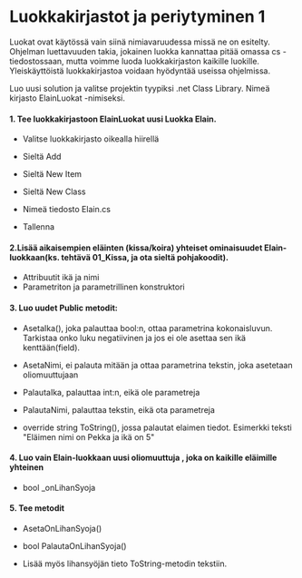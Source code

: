   # Luokkakirjastot ja periytyminen 1
  
Luokat ovat käytössä vain siinä nimiavaruudessa missä ne on esitelty. Ohjelman luettavuuden takia, jokainen luokka kannattaa pitää omassa cs -tiedostossaan, mutta voimme luoda luokkakirjaston kaikille luokille. Yleiskäyttöistä luokkakirjastoa voidaan hyödyntää useissa ohjelmissa. 

Luo uusi solution ja valitse projektin tyypiksi .net Class Library. Nimeä kirjasto ElainLuokat -nimiseksi. 
   
#### 1. Tee luokkakirjastoon ElainLuokat uusi Luokka Elain. 

   + Valitse luokkakirjasto oikealla hiirellä 

   + Sieltä Add 

   + Sieltä New Item 

   + Sieltä New Class  

   + Nimeä tiedosto Elain.cs 

   + Tallenna 

 #### 2.Lisää aikaisempien eläinten (kissa/koira) yhteiset ominaisuudet Elain-luokkaan(ks. tehtävä 01_Kissa, ja ota sieltä pohjakoodit).

 - Attribuutit ikä ja nimi 
 - Parametriton ja parametrillinen konstruktori
 
#### 3. Luo uudet Public metodit: 

   - AsetaIka(), joka palauttaa bool:n, ottaa parametrina kokonaisluvun. Tarkistaa onko luku negatiivinen ja jos ei ole asettaa sen ikä kenttään(field).

   - AsetaNimi, ei palauta mitään ja ottaa parametrina tekstin, joka asetetaan oliomuuttujaan

   - PalautaIka, palauttaa int:n, eikä ole parametreja

   - PalautaNimi, palauttaa tekstin, eikä ota parametreja
   
   - override string ToString(), jossa palautat elaimen tiedot.
Esimerkki teksti "Eläimen nimi on Pekka ja ikä on 5"

#### 4. Luo vain Elain-luokkaan uusi oliomuuttuja , joka on kaikille eläimille yhteinen

   - bool _onLihanSyoja 

#### 5. Tee metodit

   - AsetaOnLihanSyoja(<parametri>) 

   - bool PalautaOnLihanSyoja() 
  
   - Lisää myös lihansyöjän tieto ToString-metodin tekstiin.
